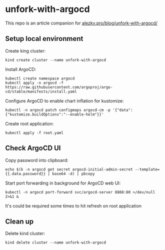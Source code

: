 # unfork-with-argocd
This repo is an article companion for [alezkv.pro/blog/unfork-with-argocd/](alezkv.pro/blog/unfork-with-argocd/)

## Setup local environment

Create king cluster:
```
kind create cluster --name unfork-with-argocd
```

Install ArgoCD:
```
kubectl create namespace argocd
kubectl apply -n argocd -f https://raw.githubusercontent.com/argoproj/argo-cd/stable/manifests/install.yaml
```

Configure ArgoCD to enable chart inflation for kustomize:
```
kubectl -n argocd patch configmaps argocd-cm -p '{"data":{"kustomize.buildOptions":"--enable-helm"}}'
```

Create root application:
```
kubectl apply -f root.yaml
```

## Check ArgoCD UI

Copy password into clipboard:
```
echo $(k -n argocd get secret argocd-initial-admin-secret --template={{.data.password}} | base64 -d) | pbcopy
```

Start port forwarding in background for ArgoCD web UI:
```
kubectl -n argocd port-forward svc/argocd-server 8888:80 >/dev/null 2>&1 &
```

It's could be required some times to hit refresh on root application

## Clean up

Delete kind cluster:
```
kind delete cluster --name unfork-with-argocd
```
